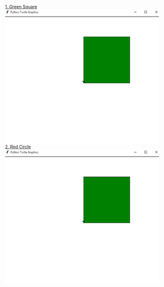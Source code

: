 <a href="https://github.com/radik-ha/my-turtle-drawings/blob/main/drawSquare.py">
1. Green Square<br>
<img src="https://github.com/radik-ha/my-turtle-drawings/blob/main/images/square.png?raw=true" alt="">
</a>
<br>

<a href="https://github.com/radik-ha/my-turtle-drawings/blob/main/drawCircle.py">
2. Red Circle<br>
<img src="https://github.com/radik-ha/my-turtle-drawings/blob/main/images/square.png?raw=true" alt="">
</a>
<br>

